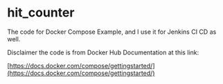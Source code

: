 # hit_counter
The code for Docker Compose Example, and I use it for Jenkins CI CD as well.


Disclaimer the code is from Docker Hub Documentation at this link:

[https://docs.docker.com/compose/gettingstarted/](https://docs.docker.com/compose/gettingstarted/)
